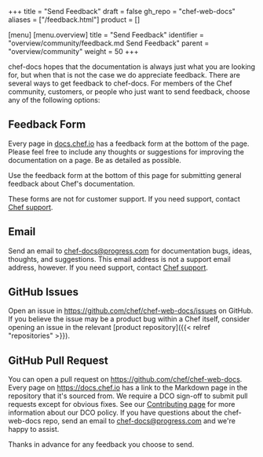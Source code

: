 +++
title = "Send Feedback"
draft = false
gh_repo = "chef-web-docs"
aliases = ["/feedback.html"]
product = []

[menu]
  [menu.overview]
    title = "Send Feedback"
    identifier = "overview/community/feedback.md Send Feedback"
    parent = "overview/community"
    weight = 50
+++

chef-docs hopes that the documentation is always just what you are
looking for, but when that is not the case we do appreciate
feedback. There are several ways to get feedback to chef-docs. For
members of the Chef community, customers, or people who just want to
send feedback, choose any of the following options:

## Feedback Form

Every page in [docs.chef.io](https://docs.chef.io) has a feedback form
at the bottom of the page. Please feel free to include any thoughts or
suggestions for improving the documentation on a page. Be as detailed as possible.

Use the feedback form at the bottom of this page for submitting general feedback
about Chef's documentation.

These forms are not for customer support. If you need support,
contact [Chef support](https://supportlink.chef.io/).

## Email

Send an email to <chef-docs@progress.com> for documentation bugs,
ideas, thoughts, and suggestions. This email address is
not a support email address, however. If you need support,
contact [Chef support](https://supportlink.chef.io/).

## GitHub Issues

Open an issue in <https://github.com/chef/chef-web-docs/issues>
on GitHub. If you believe the issue may be a product bug within a Chef
itself, consider opening an issue in the relevant [product repository]({{< relref "repositories" >}}).

## GitHub Pull Request

You can open a pull request on <https://github.com/chef/chef-web-docs>.
Every page on <https://docs.chef.io> has a link to the Markdown page in the repository
that it's sourced from. We require a DCO sign-off to submit pull requests
except for obvious fixes. See our
[Contributing page](https://github.com/chef/chef/blob/main/CONTRIBUTING.md#developer-certification-of-origin-dco)
for more information about our DCO policy. If you have questions about the
chef-web-docs repo, send an email to <chef-docs@progress.com> and we're
happy to assist.

Thanks in advance for any feedback you choose to send.
